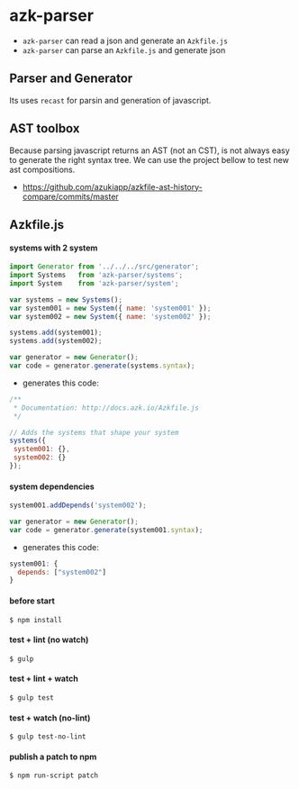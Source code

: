 # azk-parser

- `azk-parser` can read a json and generate an `Azkfile.js`
- `azk-parser` can parse an `Azkfile.js` and generate json

## Parser and Generator

Its uses `recast` for parsin and generation of javascript.

## AST toolbox

Because parsing javascript returns an AST (not an CST), is not always easy to generate the right syntax tree. We can use the project bellow to test new ast compositions.

- https://github.com/azukiapp/azkfile-ast-history-compare/commits/master

## Azkfile.js

#### systems with 2 system

```js
import Generator from '../../../src/generator';
import Systems   from 'azk-parser/systems';
import System    from 'azk-parser/system';

var systems = new Systems();
var system001 = new System({ name: 'system001' });
var system002 = new System({ name: 'system002' });

systems.add(system001);
systems.add(system002);

var generator = new Generator();
var code = generator.generate(systems.syntax);
```

- generates this code:

```js
/**
 * Documentation: http://docs.azk.io/Azkfile.js
 */

// Adds the systems that shape your system
systems({
 system001: {},
 system002: {}
});
```

#### system dependencies

```js
system001.addDepends('system002');

var generator = new Generator();
var code = generator.generate(system001.syntax);
```

- generates this code:

```js
system001: {
  depends: ["system002"]
}
```


#### before start

```
$ npm install
```

#### test + lint (no watch)

```
$ gulp
```

#### test + lint + watch

```
$ gulp test
```

#### test + watch (no-lint)

```
$ gulp test-no-lint
```

#### publish a patch to npm

```
$ npm run-script patch
```
